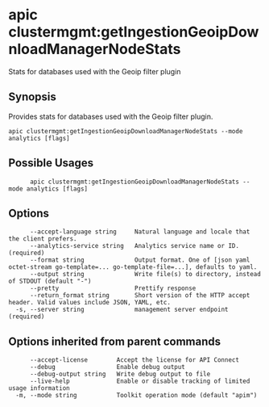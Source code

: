 # apic clustermgmt:getIngestionGeoipDownloadManagerNodeStats

Stats for databases used with the Geoip filter plugin

## Synopsis

Provides stats for databases used with the Geoip filter plugin.

```
apic clustermgmt:getIngestionGeoipDownloadManagerNodeStats --mode analytics [flags]
```

## Possible Usages

```
      apic clustermgmt:getIngestionGeoipDownloadManagerNodeStats --mode analytics [flags]
```

## Options

```
      --accept-language string     Natural language and locale that the client prefers.
      --analytics-service string   Analytics service name or ID. (required)
      --format string              Output format. One of [json yaml octet-stream go-template=... go-template-file=...], defaults to yaml.
      --output string              Write file(s) to directory, instead of STDOUT (default "-")
      --pretty                     Prettify response
      --return_format string       Short version of the HTTP accept header. Valid values include JSON, YAML, etc.
  -s, --server string              management server endpoint (required)
```

## Options inherited from parent commands

```
      --accept-license        Accept the license for API Connect
      --debug                 Enable debug output
      --debug-output string   Write debug output to file
      --live-help             Enable or disable tracking of limited usage information
  -m, --mode string           Toolkit operation mode (default "apim")
```
